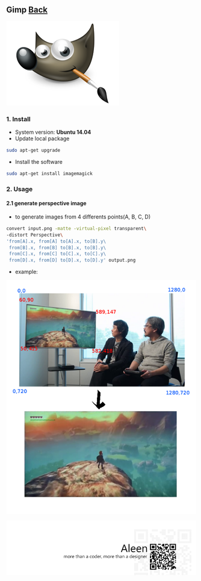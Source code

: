 ## Gimp	[Back](./../summary.md)

<img src="./logo.png">

### 1. Install

- System version: **Ubuntu 14.04**
- Update local package

```sh
sudo apt-get upgrade
```

- Install the software

```sh
sudo apt-get install imagemagick
```

### 2. Usage

#### 2.1 generate perspective image

- to generate images from 4 differents points(A, B, C, D)

```sh
convert input.png -matte -virtual-pixel transparent\
-distort Perspective\
'from[A].x, from[A] to[A].x, to[B].y\
 from[B].x, from[B] to[B].x, to[B].y\
 from[C].x, from[C] to[C].x, to[C].y\
 from[D].x, from[D] to[D].x, to[D].y' output.png
```

- example:

<img src="./examp1.png">

<a href="http://aleen42.github.io/" target="_blank" ><img src="./../../pic/tail.gif"></a>
